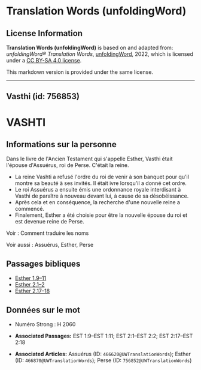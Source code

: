 # Translation Words (unfoldingWord)

## License Information

**Translation Words (unfoldingWord)** is based on and adapted from: _unfoldingWord® Translation Words_, [unfoldingWord](https://unfoldingword.org/utw), 2022, which is licensed under a [CC BY-SA 4.0 license](https://creativecommons.org/licenses/by-sa/4.0/legalcode.en).

This markdown version is provided under the same license.



--------------------------------

## Vasthi (id: 756853)

VASHTI
======

Informations sur la personne
----------------------------

Dans le livre de l'Ancien Testament qui s'appelle Esther, Vasthi était l'épouse d'Assuérus, roi de Perse. C'était la reine.

* La reine Vashti a refusé l'ordre du roi de venir à son banquet pour qu'il montre sa beauté à ses invités. Il était ivre lorsqu'il a donné cet ordre.
* Le roi Assuérus a ensuite émis une ordonnance royale interdisant à Vasthi de paraître à nouveau devant lui, à cause de sa désobéissance.
* Après cela et en conséquence, la recherche d'une nouvelle reine a commencé.
* Finalement, Esther a été choisie pour être la nouvelle épouse du roi et est devenue reine de Perse.

Voir : Comment traduire les noms

Voir aussi : Assuérus, Esther, Perse

Passages bibliques
------------------

* [Esther 1\.9–11](https://ref.ly/Esth1:9-Esth1:11)
* [Esther 2\.1–2](https://ref.ly/Esth2:1-Esth2:2)
* [Esther 2\.17–18](https://ref.ly/Esth2:17-Esth2:18)

Données sur le mot
------------------

* Numéro Strong : H 2060

* **Associated Passages:** EST 1:9–EST 1:11; EST 2:1–EST 2:2; EST 2:17–EST 2:18
* **Associated Articles:** Assuérus (ID: `466620@UWTranslationWords`); Esther (ID: `466870@UWTranslationWords`); Perse (ID: `756852@UWTranslationWords`)

